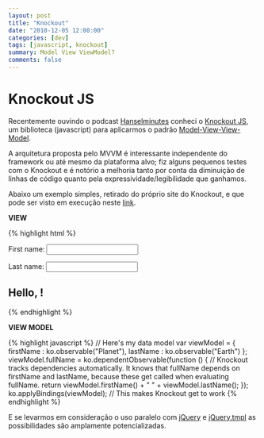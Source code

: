 ```yaml
---
layout: post 
title: "Knockout"
date: "2010-12-05 12:00:00"
categories: [dev]
tags: [javascript, knockout]
summary: Model View ViewModel?
comments: false
---
```


# Knockout JS

Recentemente ouvindo o podcast [Hanselminutes](http://www.hanselman.com/blog/HanselminutesPodcast243KnockoutJavaScriptWithSteveSanderson.aspx) conheci o [Knockout JS](http://knockoutjs.com), um biblioteca (javascript) para aplicarmos o padrão [Model-View-View-Model](http://en.wikipedia.org/wiki/Model_View_ViewModel).

A arquitetura proposta pelo MVVM  é interessante independente do framework ou até mesmo da plataforma alvo; fiz alguns pequenos testes com o Knockout e é notório a melhoria tanto por conta da diminuição de linhas de código quanto pela expressividade/legibilidade que ganhamos.

Abaixo um exemplo simples, retirado do próprio site do Knockout, e que pode ser visto em execução neste [link](http://knockoutjs.com/examples/helloWorld.html).

**VIEW**

{% highlight html %}
<p>First name: <input data-bind="value: firstName" /></p>
<p>Last name: <input data-bind="value: lastName" /></p>
<h2>Hello, <span data-bind="text: fullName"> </span>!</h2>
{% endhighlight %}

**VIEW MODEL**

{% highlight javascript %}
// Here's my data model
var viewModel = {
	firstName : ko.observable(&quot;Planet&quot;),
	lastName : ko.observable(&quot;Earth&quot;)
};
viewModel.fullName = ko.dependentObservable(function () {
	// Knockout tracks dependencies automatically. It knows that fullName depends on firstName and lastName, because these get called when evaluating fullName.
	return viewModel.firstName() + &quot; &quot; + viewModel.lastName();
});
ko.applyBindings(viewModel); // This makes Knockout get to work
{% endhighlight %}

E se levarmos em consideração o uso paralelo com [jQuery](http://jquery.com) e [jQuery.tmpl](http://api.jquery.com/jquery.tmpl) as possibilidades são amplamente potencializadas.
